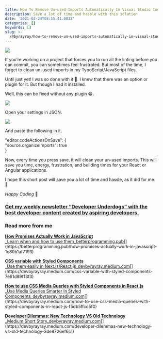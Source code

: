```yaml
---
title: How To Remove Un-used Imports Automatically In Visual Studio Code
description: Save a lot of time and hassle with this solution
date: '2021-03-24T08:55:41.083Z'
categories: []
keywords: []
slug: >-
  /@byrayray/how-to-remove-un-used-imports-automatically-in-visual-studio-code-7f1f1e9f44b6
---
```


![](/Users/devbyrayray/Downloads/medium-export-a7b31d8cfbafc479a349e86525a0598d57555fb548cdfad5aa20f48d7b4db09d/posts/md_1664876347726/img/1__uAuQLR44CQ6LCZpG7cQA2g.png)

If you’re working on a project that forces you to run all the linting before you can commit, you can sometimes feel frustrated. But most of the time, I forget to clean un-used imports in my TypoScript/JavaScript files.

Until just yet! I was so done with it 🥺. I knew that there was an option or plugin for it. But though I had it installed.

Well, this can be fixed without any plugin 😁.

![](/Users/devbyrayray/Downloads/medium-export-a7b31d8cfbafc479a349e86525a0598d57555fb548cdfad5aa20f48d7b4db09d/posts/md_1664876347726/img/1__kRYI4gYpWf21657brfzD3Q.png)

Open your settings in JSON.

![](/Users/devbyrayray/Downloads/medium-export-a7b31d8cfbafc479a349e86525a0598d57555fb548cdfad5aa20f48d7b4db09d/posts/md_1664876347726/img/1__oiCt1GzpKgPxswltX527Eg.png)

And paste the following in it.

"editor.codeActionsOnSave": {  
    "source.organizeImports": true  
}

Now, every time you press save, it will clean your un-used imports. This will save you time, energy, frustration, and building times for your React or Angular applications.

I hope this short post will save you a lot of time and hassle, as it did for me. 🤗

_Happy Coding_ 🚀

### [Get my weekly newsletter “Developer Underdogs” with the best developer content created by aspiring developers.](https://www.getrevue.co/profile/devbyrayray)

### Read more from me

[**How Promises Actually Work in JavaScript**  
_Learn when and how to use them_betterprogramming.pub](https://betterprogramming.pub/how-promises-actually-work-in-javascript-1c80b1af7193 "https://betterprogramming.pub/how-promises-actually-work-in-javascript-1c80b1af7193")[](https://betterprogramming.pub/how-promises-actually-work-in-javascript-1c80b1af7193)

[**CSS variable with Styled Components**  
_Use them easily in Next.js/React.js_devbyrayray.medium.com](https://devbyrayray.medium.com/css-variable-with-styled-components-7e91d89f13f3 "https://devbyrayray.medium.com/css-variable-with-styled-components-7e91d89f13f3")[](https://devbyrayray.medium.com/css-variable-with-styled-components-7e91d89f13f3)

[**How to use CSS Media Queries with Styled Components in React.js**  
_Use Media Queries Smarter In Styled Components_devbyrayray.medium.com](https://devbyrayray.medium.com/how-to-use-css-media-queries-with-styled-components-in-react-js-f5db5ffcc5f0 "https://devbyrayray.medium.com/how-to-use-css-media-queries-with-styled-components-in-react-js-f5db5ffcc5f0")[](https://devbyrayray.medium.com/how-to-use-css-media-queries-with-styled-components-in-react-js-f5db5ffcc5f0)

[**Developer Dilemmas: New Technology VS Old Technology**  
_Medium Short Story_devbyrayray.medium.com](https://devbyrayray.medium.com/developer-dilemmas-new-technology-vs-old-technology-3de8726ef6c1 "https://devbyrayray.medium.com/developer-dilemmas-new-technology-vs-old-technology-3de8726ef6c1")[](https://devbyrayray.medium.com/developer-dilemmas-new-technology-vs-old-technology-3de8726ef6c1)